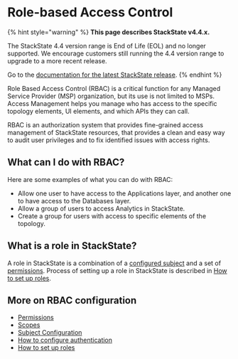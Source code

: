 # Role-based Access Control

{% hint style="warning" %}
**This page describes StackState v4.4.x.**

The StackState 4.4 version range is End of Life (EOL) and no longer supported. We encourage customers still running the 4.4 version range to upgrade to a more recent release.

Go to the [documentation for the latest StackState release](https://docs.stackstate.com/configure/security/rbac/role_based_access_control).
{% endhint %}

Role Based Access Control \(RBAC\) is a critical function for any Managed Service Provider \(MSP\) organization, but its use is not limited to MSPs. Access Management helps you manage who has access to the specific topology elements, UI elements, and which APIs they can call.

RBAC is an authorization system that provides fine-grained access management of StackState resources, that provides a clean and easy way to audit user privileges and to fix identified issues with access rights.

## What can I do with RBAC?

Here are some examples of what you can do with RBAC:

* Allow one user to have access to the Applications layer, and another one to have access to the Databases layer.
* Allow a group of users to access Analytics in StackState.
* Create a group for users with access to specific elements of the topology.

## What is a role in StackState?

A role in StackState is a combination of a [configured subject](rbac_subjects.md) and a set of [permissions](rbac_permissions.md). Process of setting up a role in StackState is described in [How to set up roles](rbac_roles.md).

## More on RBAC configuration

* [Permissions](rbac_permissions.md)
* [Scopes](rbac_scopes.md)
* [Subject Configuration](rbac_subjects.md)
* [How to configure authentication](../authentication/)
* [How to set up roles](rbac_roles.md)

